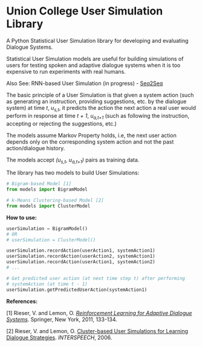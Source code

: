 # Union College User Simulation Library

A Python Statistical User Simulation library for developing and evaluating Dialogue Systems.

Statistical User Simulation models are useful for building simulations of users for testing spoken
and adaptive dialogue systems when it is too expensive to run experiments with real humans.

Also See: RNN-based User Simulation (in progress) - [Seq2Seq](https://github.com/kashyapakshay/Seq2Seq)

The basic principle of a User Simulation is that given a system action (such as generating an
instruction, providing suggestions, etc. by the dialogue system) at time *t*, *u<sub>s,t</sub>*, it
predicts the action the next action a real user would perform in response at time *t + 1*,
*u<sub>a,t+1</sub>* (such as following the instruction, accepting or rejecting the suggestions, etc.)

The models assume Markov Property holds, i.e, the next user action depends only on the corresponding
system action and not the past action/dialogue history.

The models accept *(u<sub>s,t</sub>, u<sub>a,t+1</sub>)* pairs as training data.

The library has two models to build User Simulations:

```python
# Bigram-based Model [1]
from models import BigramModel

# k-Means Clustering-based Model [2]
from models import ClusterModel
```

**How to use:**

```python
userSimulation = BigramModel()
# OR
# userSimulation = ClusterModel()

userSimulation.recordAction(userAction1, systemAction1)
userSimulation.recordAction(userAction2, systemAction1)
userSimulation.recordAction(userAction1, systemAction2)
# ...

# Get predicted user action (at next time step t) after performing
# systemAction (at time t - 1)
userSimulation.getPredictedUserAction(systemAction1)

```

**References:**

[1] Rieser, V. and Lemon, O. *[Reinforcement Learning for Adaptive Dialogue Systems](http://link.springer.com/book/10.1007%2F978-3-642-24942-6)*. Springer, New York, 2011, 133-134.

[2] Rieser, V. and Lemon, O. [Cluster-based User Simulations for Learning Dialogue Strategies](https://pdfs.semanticscholar.org/92c4/08960e3a9cbb433a719f280e0b29b62c1edd.pdf). *INTERSPEECH*, 2006.
